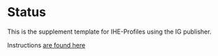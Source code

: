 # Status
This is the supplement template for IHE-Profiles using the IG publisher.  

Instructions [are found here](https://github.com/IHE/supplement-template/wiki/Getting-Started)

